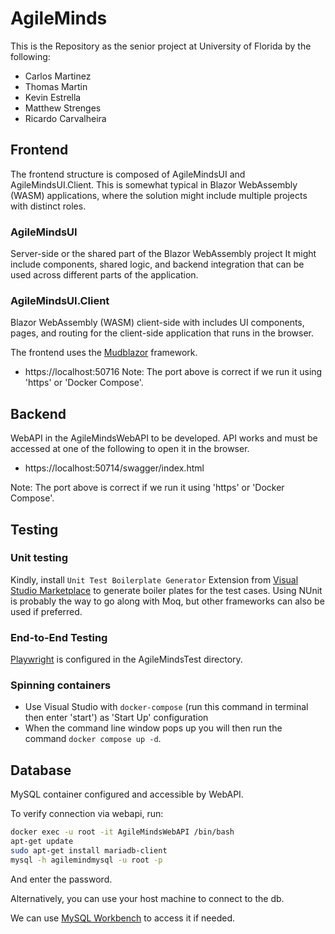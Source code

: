# AgileMinds

This is the Repository as the senior project at University of Florida by the following:

- Carlos Martinez
- Thomas Martin
- Kevin Estrella
- Matthew Strenges
- Ricardo Carvalheira

## Frontend
The frontend structure is composed of AgileMindsUI and AgileMindsUI.Client.
This is somewhat typical in Blazor WebAssembly (WASM) applications, where the solution might include multiple projects with distinct roles.

### AgileMindsUI
Server-side or the shared part of the Blazor WebAssembly project
It might include components, shared logic, and backend integration that can be used across different parts of the application.

### AgileMindsUI.Client 
Blazor WebAssembly (WASM) client-side with includes UI components, pages, and routing for the client-side application that runs in the browser.

The frontend uses the [Mudblazor](https://mudblazor.com/getting-started/installation#online-playground) framework.
- https://localhost:50716
Note: The port above is correct if we run it using 'https' or 'Docker Compose'.

## Backend
WebAPI in the AgileMindsWebAPI to be developed.
API works and must be accessed at one of the following to open it in the browser.
- https://localhost:50714/swagger/index.html

Note: The port above is correct if we run it using 'https' or 'Docker Compose'.

## Testing
### Unit testing
Kindly, install `Unit Test Boilerplate Generator` Extension from [Visual Studio Marketplace](https://marketplace.visualstudio.com/items?itemName=RandomEngy.UnitTestBoilerplateGenerator) to generate boiler plates for the test cases.
Using NUnit is probably the way to go along with Moq, but other frameworks can also be used if preferred.

### End-to-End Testing
[Playwright](https://playwright.dev/dotnet/docs/intro) is configured in the AgileMindsTest directory.

### Spinning containers

- Use Visual Studio with `docker-compose` (run this command in terminal then enter 'start') as 'Start Up' configuration
- When  the command line window pops up you will then run the command ```docker compose up -d```.

## Database
MySQL container configured and accessible by WebAPI.

To verify connection via webapi, run:

```sh
docker exec -u root -it AgileMindsWebAPI /bin/bash
apt-get update
sudo apt-get install mariadb-client
mysql -h agilemindmysql -u root -p
```
And enter the password.

Alternatively, you can use your host machine to connect to the db.

We can use [MySQL Workbench](https://www.mysql.com/products/workbench/) to access it if needed.